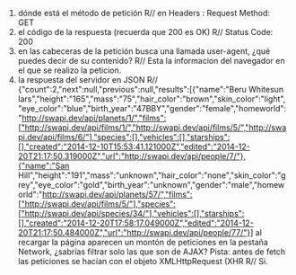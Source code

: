 1. dónde está el método de petición
R// en Headers : Request Method: GET
2. el código de la respuesta (recuerda que 200 es OK) 
R// Status Code: 200 
3. en las cabeceras de la petición busca una llamada user-agent, ¿qué puedes decir de su contenido? 
R// Esta la informacion del navegador en el que se realizo la peticion.
4. la respuesta del servidor en JSON
R// {"count":2,"next":null,"previous":null,"results":[{"name":"Beru Whitesun lars","height":"165","mass":"75","hair_color":"brown","skin_color":"light","eye_color":"blue","birth_year":"47BBY","gender":"female","homeworld":"http://swapi.dev/api/planets/1/","films":["http://swapi.dev/api/films/1/","http://swapi.dev/api/films/5/","http://swapi.dev/api/films/6/"],"species":[],"vehicles":[],"starships":[],"created":"2014-12-10T15:53:41.121000Z","edited":"2014-12-20T21:17:50.319000Z","url":"http://swapi.dev/api/people/7/"},{"name":"San Hill","height":"191","mass":"unknown","hair_color":"none","skin_color":"grey","eye_color":"gold","birth_year":"unknown","gender":"male","homeworld":"http://swapi.dev/api/planets/57/","films":["http://swapi.dev/api/films/5/"],"species":["http://swapi.dev/api/species/34/"],"vehicles":[],"starships":[],"created":"2014-12-20T17:58:17.049000Z","edited":"2014-12-20T21:17:50.484000Z","url":"http://swapi.dev/api/people/77/"}]
al recargar la página aparecen un montón de peticiones en la pestaña Network, ¿sabrías filtrar solo las que son de AJAX? Pista: antes de fetch las peticiones se hacían con el objeto XMLHttpRequest (XHR
R// Si.

